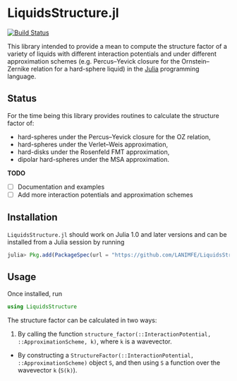 # LiquidsStructure.jl

[![Build Status](https://app.codeship.com/projects/9fcab2f0-271b-0137-ca37-1e86d73d396b/status?branch=master)](https://app.codeship.com/projects/330530)

This library intended to provide a mean to compute the structure factor of a
variety of liquids with different interaction potentials and under different
approximation schemes (e.g. Percus–Yevick closure for the Ornstein–Zernike
relation for a hard-sphere liquid) in the [Julia](http://julialang.org)
programming language.

## Status

For the time being this library provides routines to calculate the structure
factor of:

 - hard-spheres under the Percus–Yevick closure for the OZ relation,
 - hard-spheres under the Verlet–Weis approximation,
 - hard-disks under the Rosenfeld FMT approximation,
 - dipolar hard-spheres under the MSA approximation.

**TODO**

- [ ] Documentation and examples
- [ ] Add more interaction potentials and approximation schemes

## Installation

`LiquidsStructure.jl` should work on Julia 1.0 and later versions and can be
installed from a Julia session by running

```julia
julia> Pkg.add(PackageSpec(url = "https://github.com/LANIMFE/LiquidsStructure.jl.git"))
```

## Usage

Once installed, run

```julia
using LiquidsStructure
```

The structure factor can be calculated in two ways:

 1. By calling the function `structure_factor(::InteractionPotential,
    ::ApproximationScheme, k)`, where `k` is a wavevector.
 -  By constructing a `StructureFactor(::InteractionPotential,
    ::ApproximationScheme)` object `S`, and then using `S` a function over the
    wavevector `k` (`S(k)`).
